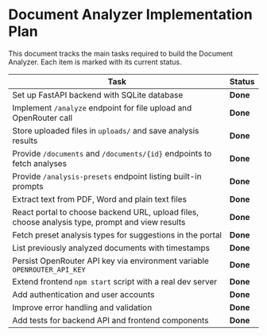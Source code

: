 # Document Analyzer Implementation Plan

This document tracks the main tasks required to build the Document Analyzer. Each
item is marked with its current status.

| Task | Status |
| --- | --- |
| Set up FastAPI backend with SQLite database | **Done** |
| Implement `/analyze` endpoint for file upload and OpenRouter call | **Done** |
| Store uploaded files in `uploads/` and save analysis results | **Done** |
| Provide `/documents` and `/documents/{id}` endpoints to fetch analyses | **Done** |
| Provide `/analysis-presets` endpoint listing built-in prompts | **Done** |
| Extract text from PDF, Word and plain text files | **Done** |
| React portal to choose backend URL, upload files, choose analysis type, prompt and view results | **Done** |
| Fetch preset analysis types for suggestions in the portal | **Done** |
| List previously analyzed documents with timestamps | **Done** |
| Persist OpenRouter API key via environment variable `OPENROUTER_API_KEY` | **Done** |
| Extend frontend `npm start` script with a real dev server | **Done** |
| Add authentication and user accounts | **Done** |
| Improve error handling and validation | **Done** |
| Add tests for backend API and frontend components | **Done** |


